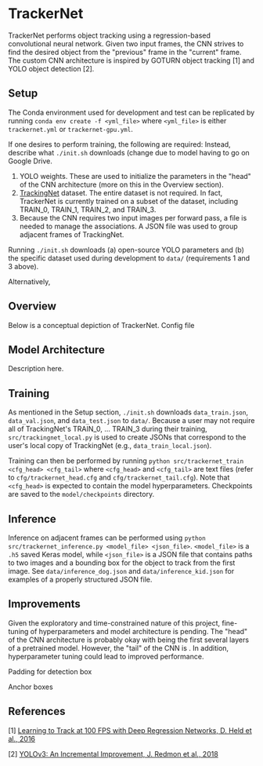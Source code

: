 # TrackerNet
TrackerNet performs object tracking using a regression-based convolutional neural network. Given two input frames, the CNN strives to find the desired object from the "previous" frame in the "current" frame. The custom CNN architecture is inspired by GOTURN object tracking [1] and YOLO object detection [2].

## Setup
The Conda environment used for development and test can be replicated by running `conda env create -f <yml_file>` where `<yml_file>` is either `trackernet.yml` or `trackernet-gpu.yml`.

If one desires to perform training, the following are required:  Instead, describe what `./init.sh` downloads (change due to model having to go on Google Drive.

1. YOLO weights. These are used to initialize the parameters in the "head" of the CNN architecture (more on this in the Overview section).
2. [TrackingNet](https://github.com/SilvioGiancola/TrackingNet-devkit) dataset. The entire dataset is not required. In fact, TrackerNet is currently trained on a subset of the dataset, including TRAIN_0, TRAIN_1, TRAIN_2, and TRAIN_3.
3. Because the CNN requires two input images per forward pass, a file is needed to manage the associations. A JSON file was used to group adjacent frames of TrackingNet.

Running `./init.sh` downloads (a) open-source YOLO parameters and (b) the specific dataset used during development to `data/` (requirements 1 and 3 above).

Alternatively, 

## Overview
Below is a conceptual depiction of TrackerNet.
Config file

## Model Architecture
Description here.

## Training
As mentioned in the Setup section, `./init.sh` downloads `data_train.json`, `data_val.json`, and `data_test.json` to `data/`. Because a user may not require all of TrackingNet's TRAIN_0, ... TRAIN_3 during their training, `src/trackingnet_local.py` is used to create JSONs that correspond to the user's local copy of TrackingNet (e.g., `data_train_local.json`).

Training can then be performed by running `python src/trackernet_train <cfg_head> <cfg_tail>` where `<cfg_head>` and `<cfg_tail>` are text files (refer to `cfg/trackernet_head.cfg` and `cfg/trackernet_tail.cfg`). Note that `<cfg_head>` is expected to contain the model hyperparameters. Checkpoints are saved to the `model/checkpoints` directory.

## Inference
Inference on adjacent frames can be performed using `python src/trackernet_inference.py <model_file> <json_file>`. `<model_file>` is a `.h5` saved Keras model, while `<json_file>` is a JSON file that contains paths to two images and a bounding box for the object to track from the first image. See `data/inference_dog.json` and `data/inference_kid.json` for examples of a properly structured JSON file.

## Improvements
Given the exploratory and time-constrained nature of this project, fine-tuning of hyperparameters and model architecture is pending. The "head" of the CNN architecture is probably okay with being the first several layers of a pretrained model. However, the "tail" of the CNN is . In addition, hyperparameter tuning could lead to improved performance.

Padding for detection box

Anchor boxes

## References
[1] [Learning to Track at 100 FPS with Deep Regression Networks, D. Held et al., 2016](https://arxiv.org/pdf/1604.01802.pdf)

[2] [YOLOv3: An Incremental Improvement, J. Redmon et al., 2018](https://arxiv.org/pdf/1804.02767.pdf)


